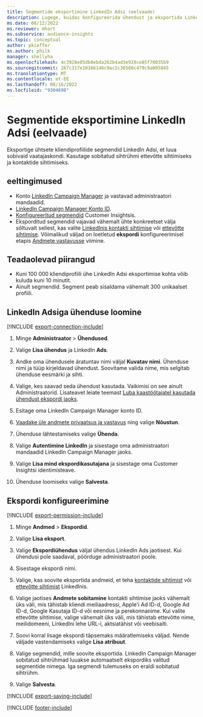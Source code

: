 ```yaml
---
title: Segmentide eksportimine LinkedIn Adsi (eelvaade)
description: Lugege, kuidas konfigureerida ühendust ja eksportida LinkedIn Adsi.
ms.date: 08/12/2022
ms.reviewer: mhart
ms.subservice: audience-insights
ms.topic: conceptual
author: pkieffer
ms.author: philk
manager: shellyha
ms.openlocfilehash: 4c3928e05db0ebda262b4ad3e928ce85f70035b9
ms.sourcegitcommit: 267c317e10166146c9ac2c30560c479c9a005845
ms.translationtype: MT
ms.contentlocale: et-EE
ms.lasthandoff: 08/16/2022
ms.locfileid: "9304698"
---
```

# <a name="export-segments-to-linkedin-ads-preview"></a>Segmentide eksportimine LinkedIn Adsi (eelvaade)

Eksportige ühtsete kliendiprofiilide segmendid LinkedIn Adsi, et luua sobivaid vaatajaskondi. Kasutage sobitatud sihtrühmi ettevõtte sihtimiseks ja kontaktide sihtimiseks.

## <a name="prerequisites"></a>eeltingimused

- Konto [LinkedIn Campaign Manager](https://business.linkedin.com/marketing-solutions/ads) ja vastavad administraatori mandaadid.
- [LinkedIn Campaign Manager Konto ID](https://www.linkedin.com/help/lms/answer/a424270).
- [Konfigureeritud segmendid](segments.md) Customer Insightsis.
- Eksporditud segmendid vajavad vähemalt ühte konkreetset välja sõltuvalt sellest, kas valite [LinkedInis kontakti sihtimise](https://business.linkedin.com/marketing-solutions/ad-targeting/contact-targeting) või [ettevõtte sihtimise](https://business.linkedin.com/marketing-solutions/ad-targeting/account-targeting). Võimalikud väljad on loetletud **ekspordi** konfigureerimisel etapis [Andmete vastavusse](#configure-an-export) viimine.

## <a name="known-limitations"></a>Teadaolevad piirangud

- Kuni 100 000 kliendiprofiili ühe LinkedIn Adsi eksportimise kohta võib kuluda kuni 10 minutit.
- Ainult segmendid. Segment peab sisaldama vähemalt 300 unikaalset profiili.

## <a name="set-up-connection-to-linkedin-ads"></a>LinkedIn Adsiga ühenduse loomine

[!INCLUDE [export-connection-include](includes/export-connection-admn.md)]

1. Minge **Administraator** > **Ühendused**.

1. Valige **Lisa ühendus** ja LinkedIn **Ads**.

1. Andke oma ühendusele äratuntav nimi väljal **Kuvatav nimi**. Ühenduse nimi ja tüüp kirjeldavad ühendust. Soovitame valida nime, mis selgitab ühenduse eesmärki ja sihti.

1. Valige, kes saavad seda ühendust kasutada. Vaikimisi on see ainult Administraatorid. Lisateavet leiate teemast [Luba kaastöötajatel kasutada ühendust ekspordi jaoks](connections.md#allow-contributors-to-use-a-connection-for-exports).

1. Esitage oma LinkedIn Campaign Manager konto ID.

1. [Vaadake üle andmete privaatsus ja vastavus](connections.md#data-privacy-and-compliance) ning valige **Nõustun**.

1. Ühenduse lähtestamiseks valige **Ühenda**.

1. Valige **Autentimine LinkedIn** ja sisestage oma administraatori mandaadid LinkedIn Campaign Manager jaoks.

1. Valige **Lisa mind ekspordikasutajana** ja sisestage oma Customer Insightsi identimisteave.

1. Ühenduse loomiseks valige **Salvesta**.

## <a name="configure-an-export"></a>Ekspordi konfigureerimine

[!INCLUDE [export-permission-include](includes/export-permission.md)]

1. Minge **Andmed** > **Ekspordid**.

1. Valige **Lisa eksport**.

1. Valige **Ekspordiühendus** väljal ühendus LinkedIn Ads jaotisest. Kui ühendusi pole saadaval, pöörduge administraatori poole.

1. Sisestage ekspordi nimi.

1. Valige, kas soovite eksportida andmeid, et teha [kontaktide sihtimist](https://business.linkedin.com/marketing-solutions/ad-targeting/contact-targeting) või [ettevõtte sihtimist](https://business.linkedin.com/marketing-solutions/ad-targeting/account-targeting) LinkedInis.

1. Valige jaotises **Andmete sobitamine** kontakti sihtimise jaoks vähemalt üks väli, mis tähistab kliendi meiliaadressi, Apple'i Ad ID-d, Google Ad ID-d, Google Kasutaja ID-d või eesnime ja perekonnanime. Kui valite ettevõtte sihtimise, valige vähemalt üks väli, mis tähistab ettevõtte nime, meilidomeeni, LinkedIni lehe URL-i, aktsiatähist või veebisaiti.

1. Soovi korral lisage ekspordi täpsemaks määratlemiseks väljad. Nende väljade vastendamiseks valige **Lisa atribuut**.

1. Valige segmendid, mille soovite eksportida. LinkedIn Campaign Manager sobitatud sihtrühmad luuakse automaatselt ekspordiks valitud segmentide nimega. Iga segmendi tulemuseks on eraldi sobitatud sihtrühm.

1. Valige **Salvesta**.

[!INCLUDE [export-saving-include](includes/export-saving.md)]

[!INCLUDE [footer-include](includes/footer-banner.md)]
